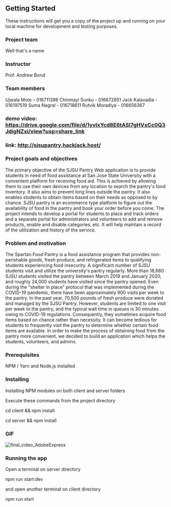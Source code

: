 ## Getting Started

These instructions will get you a copy of the project up and running on your local machine for development and testing purposes.

### Project team
Well that's a name

### Instructor
Prof. Andrew Bond

### Team members 
Ujwala Mote – 016711396
Chinmayi Sunku - 016672851
Jack Kalavadia - 016197519
Suma Nagral - 016718611
Rutvik Moradiya - 016656367

### demo video: https://drive.google.com/file/d/1yvlxYcd8E6tASI7gHVxCc0Q3JdigNZxi/view?usp=share_link
### link: http://sjsupantry.hackjack.host/


### Project goals and objectives

The primary objective of the SJSU Pantry Web application is to provide students in need of food assistance at San Jose State University with a convenient platform for receiving food aid. This is achieved by allowing them to use their own devices from any location to search the pantry's food inventory. It also aims to prevent long lines outside the pantry. It also enables students to obtain items based on their needs as opposed to by chance. SJSU pantry is an ecommerce type platform to figure out the availability of food in the pantry and book your order before you come. The project intends to develop a portal for students to place and track orders and a separate portal for administrators and volunteers to add and remove products, enable and disable categories, etc. It will help maintain a record of the utilization and history of the service.


### Problem and motivation
The Spartan Food Pantry is a food assistance program that provides non-perishable goods, fresh produce, and refrigerated items to qualifying students experiencing food insecurity. A significant number of SJSU students visit and utilize the university's pantry regularly. More than 18,880 SJSU students visited the pantry between March 2019 and January 2020, and roughly 24,000 students have visited since the pantry opened. Even during the "shelter in place" protocol that was implemented during the COVID-19 pandemic, there have been approximately 900 visits per week to the pantry. In the past year, 70,500 pounds of fresh produce were donated and managed by the SJSU Pantry. However, students are limited to one visit per week to the pantry, and the typical wait time in queues is 30 minutes owing to COVID-19 regulations. Consequently, they sometimes acquire food items based on chance rather than necessity.  It can become tedious for students to frequently visit the pantry to determine whether certain food items are available. In order to make the process of obtaining food from the pantry more convenient, we decided to build an application which helps the students, volunteers, and admins.


### Prerequisites

NPM / Yarn and Node.js installed

### Installing

Installing NPM modules on both client and server folders

Execute these commands from the project directory


cd client && npm install



cd server && npm install

### GIF
![final_video_AdobeExpress](https://user-images.githubusercontent.com/112538639/205581427-abd6891e-4c02-4f6a-b348-a85ca00e04b2.gif)


### Running the app

Open a terminal on server directory


npm run start:dev


and open another terminal on client directory

npm run start


